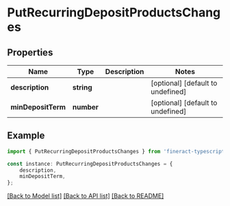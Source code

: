 # PutRecurringDepositProductsChanges


## Properties

Name | Type | Description | Notes
------------ | ------------- | ------------- | -------------
**description** | **string** |  | [optional] [default to undefined]
**minDepositTerm** | **number** |  | [optional] [default to undefined]

## Example

```typescript
import { PutRecurringDepositProductsChanges } from 'fineract-typescript-client';

const instance: PutRecurringDepositProductsChanges = {
    description,
    minDepositTerm,
};
```

[[Back to Model list]](../README.md#documentation-for-models) [[Back to API list]](../README.md#documentation-for-api-endpoints) [[Back to README]](../README.md)
